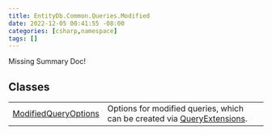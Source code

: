 ```yaml
---
title: EntityDb.Common.Queries.Modified
date: 2022-12-05 00:41:55 -08:00
categories: [csharp,namespace]
tags: []
---
```


Missing Summary Doc!
## Classes
<table><tr><td><a href='/posts/csharp.member.entitydb.common.queries.modified.modifiedqueryoptions/'>ModifiedQueryOptions</a></td><td>
Options for modified queries, which can be created via <a href='/posts/csharp.member.entitydb.common.extensions.queryextensions/'>QueryExtensions</a>.
</td></tr></table>
